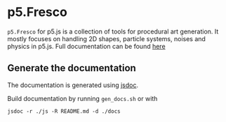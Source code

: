 # p5.Fresco
`p5.Fresco` for p5.js is a collection of tools for procedural art generation. It mostly focuses on handling 2D shapes, particle systems, noises and physics in p5.js.
Full documentation can be found [here](https://nielspichon.github.io/Cardioid)

## Generate the documentation
The documentation is generated using [jsdoc](https://github.com/jsdoc/jsdoc).

Build documentation by running `gen_docs.sh` or with

```
jsdoc -r ./js -R README.md -d ./docs
```

